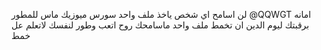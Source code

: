 لن اسامح اي شخص ياخذ ملف واحد سورس ميوزيك ماس للمطور @QQWGT
امانه برقبتك ليوم الدين ان تخمط ملف واحد ماسامحك روح اتعب وطور لنفسك لاتعلم عل خمط
